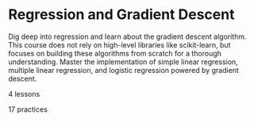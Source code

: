 # Regression and Gradient Descent

Dig deep into regression and learn about the gradient descent algorithm. This course does not rely on high-level libraries like scikit-learn, but focuses on building these algorithms from scratch for a thorough understanding. Master the implementation of simple linear regression, multiple linear regression, and logistic regression powered by gradient descent.

4 lessons

17 practices